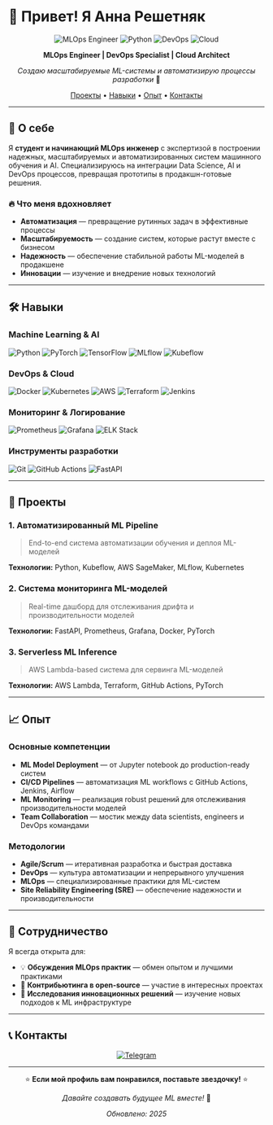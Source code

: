 # 👋 Привет! Я Анна Решетняк

<div align="center">

![MLOps Engineer](https://img.shields.io/badge/MLOps-Engineer-blue?style=for-the-badge&logo=python)
![Python](https://img.shields.io/badge/Python-Expert-green?style=for-the-badge&logo=python)
![DevOps](https://img.shields.io/badge/DevOps-Practitioner-orange?style=for-the-badge&logo=docker)
![Cloud](https://img.shields.io/badge/Cloud-AWS-yellow?style=for-the-badge&logo=amazon-aws)

**MLOps Engineer | DevOps Specialist | Cloud Architect**

*Создаю масштабируемые ML-системы и автоматизирую процессы разработки* 🚀

[Проекты](#-проекты) • [Навыки](#-навыки) • [Опыт](#-опыт) • [Контакты](#-контакты)

</div>

---

## 🎯 О себе

Я **студент и начинающий MLOps инженер** с экспертизой в построении надежных, масштабируемых и автоматизированных систем машинного обучения и AI. Специализируюсь на интеграции Data Science, AI и DevOps процессов, превращая прототипы в продакшн-готовые решения.

### 🔥 Что меня вдохновляет
- **Автоматизация** — превращение рутинных задач в эффективные процессы
- **Масштабируемость** — создание систем, которые растут вместе с бизнесом
- **Надежность** — обеспечение стабильной работы ML-моделей в продакшене
- **Инновации** — изучение и внедрение новых технологий

---

## 🛠 Навыки

### **Machine Learning & AI**
![Python](https://img.shields.io/badge/Python-3776AB?style=flat-square&logo=python&logoColor=white)
![PyTorch](https://img.shields.io/badge/PyTorch-EE4C2C?style=flat-square&logo=pytorch&logoColor=white)
![TensorFlow](https://img.shields.io/badge/TensorFlow-FF6F00?style=flat-square&logo=tensorflow&logoColor=white)
![MLflow](https://img.shields.io/badge/MLflow-019733?style=flat-square&logo=mlflow&logoColor=white)
![Kubeflow](https://img.shields.io/badge/Kubeflow-326CE5?style=flat-square&logo=kubeflow&logoColor=white)

### **DevOps & Cloud**
![Docker](https://img.shields.io/badge/Docker-2496ED?style=flat-square&logo=docker&logoColor=white)
![Kubernetes](https://img.shields.io/badge/Kubernetes-326CE5?style=flat-square&logo=kubernetes&logoColor=white)
![AWS](https://img.shields.io/badge/AWS-232F3E?style=flat-square&logo=amazon-aws&logoColor=white)
![Terraform](https://img.shields.io/badge/Terraform-7B42BC?style=flat-square&logo=terraform&logoColor=white)
![Jenkins](https://img.shields.io/badge/Jenkins-D24939?style=flat-square&logo=jenkins&logoColor=white)

### **Мониторинг & Логирование**
![Prometheus](https://img.shields.io/badge/Prometheus-E6522C?style=flat-square&logo=prometheus&logoColor=white)
![Grafana](https://img.shields.io/badge/Grafana-F46800?style=flat-square&logo=grafana&logoColor=white)
![ELK Stack](https://img.shields.io/badge/ELK-005571?style=flat-square&logo=elastic&logoColor=white)

### **Инструменты разработки**
![Git](https://img.shields.io/badge/Git-F05032?style=flat-square&logo=git&logoColor=white)
![GitHub Actions](https://img.shields.io/badge/GitHub_Actions-2088FF?style=flat-square&logo=github-actions&logoColor=white)
![FastAPI](https://img.shields.io/badge/FastAPI-009688?style=flat-square&logo=fastapi&logoColor=white)

---

## 🚀 Проекты

### **1. Автоматизированный ML Pipeline**
> End-to-end система автоматизации обучения и деплоя ML-моделей

**Технологии:** Python, Kubeflow, AWS SageMaker, MLflow, Kubernetes

### **2. Система мониторинга ML-моделей**
> Real-time дашборд для отслеживания дрифта и производительности моделей

**Технологии:** FastAPI, Prometheus, Grafana, Docker, PyTorch

### **3. Serverless ML Inference**
> AWS Lambda-based система для сервинга ML-моделей

**Технологии:** AWS Lambda, Terraform, GitHub Actions, PyTorch

---

## 📈 Опыт

### **Основные компетенции**

- **ML Model Deployment** — от Jupyter notebook до production-ready систем
- **CI/CD Pipelines** — автоматизация ML workflows с GitHub Actions, Jenkins, Airflow
- **ML Monitoring** — реализация robust решений для отслеживания производительности моделей
- **Team Collaboration** — мостик между data scientists, engineers и DevOps командами

### **Методологии**

- **Agile/Scrum** — итеративная разработка и быстрая доставка
- **DevOps** — культура автоматизации и непрерывного улучшения
- **MLOps** — специализированные практики для ML-систем
- **Site Reliability Engineering (SRE)** — обеспечение надежности и производительности

---



## 🤝 Сотрудничество

Я всегда открыта для:

- 💡 **Обсуждения MLOps практик** — обмен опытом и лучшими практиками
- 🚀 **Контрибьютинга в open-source** — участие в интересных проектах
- 🎯 **Исследования инновационных решений** — изучение новых подходов к ML инфраструктуре

---

## 📞 Контакты

<div align="center">

[![Telegram](https://img.shields.io/badge/Telegram-2CA5E0?style=for-the-badge&logo=telegram&logoColor=white)](https://t.me/Areshka90)

</div>

---

<div align="center">



⭐ **Если мой профиль вам понравился, поставьте звездочку!** ⭐

*Давайте создавать будущее ML вместе!* 🚀

*Обновлено: 2025*

</div> 